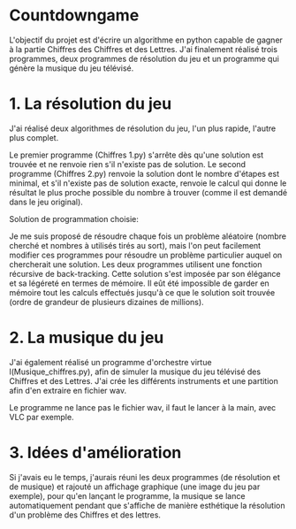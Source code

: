 # Countdowngame

L'objectif du projet est d'écrire un algorithme en python capable de gagner à la partie Chiffres des Chiffres et des Lettres. 
J'ai finalement réalisé trois programmes, deux programmes de résolution du jeu et un programme qui génère la musique du jeu télévisé. 

# 1. La résolution du jeu 

J'ai réalisé deux algorithmes de résolution du jeu, l'un plus rapide, l'autre plus complet. 

Le premier programme (Chiffres 1.py) s'arrête dès qu'une solution est trouvée et ne renvoie rien s'il n'existe pas de solution. 
Le second programme (Chiffres 2.py) renvoie la solution dont le nombre d'étapes est minimal, et s'il n'existe pas de solution exacte, 
renvoie le calcul qui donne le résultat le plus proche possible du nombre à trouver
(comme il est demandé dans le jeu original). 

Solution de programmation choisie: 

Je me suis proposé de résoudre chaque fois un problème aléatoire (nombre cherché et nombres à utilisés tirés au sort), mais l'on peut
facilement modifier ces programmes pour résoudre un problème particulier auquel on chercherait une solution. 
Les deux programmes utilisent une fonction récursive de back-tracking. 
Cette solution s'est imposée par son élégance et sa légéreté en termes de mémoire. 
Il eût été impossible de garder en mémoire tout les calculs effectués jusqu'à ce que le solution soit trouvée (ordre de grandeur de plusieurs dizaines de millions). 

# 2. La musique du jeu 

J'ai également réalisé un programme d'orchestre virtue l(Musique_chiffres.py), afin de simuler la musique du jeu télévisé des Chiffres et des Lettres.
J'ai crée les différents instruments et une partition afin d'en extraire en fichier wav. 

Le programme ne lance pas le fichier wav, il faut le lancer à la main, avec VLC par exemple. 

# 3. Idées d'amélioration

Si j'avais eu le temps, j'aurais réuni les deux programmes (de résolution et de musique) et rajouté un affichage graphique (une image du jeu par exemple), pour qu'en lançant le programme, la musique se lance automatiquement pendant que s'affiche de manière esthétique la résolution d'un problème des Chiffres et des lettres. 
